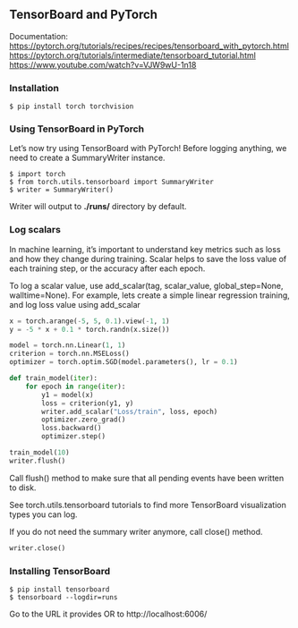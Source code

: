 ## TensorBoard and PyTorch

Documentation: <br>
https://pytorch.org/tutorials/recipes/recipes/tensorboard_with_pytorch.html <br>
https://pytorch.org/tutorials/intermediate/tensorboard_tutorial.html <br>
https://www.youtube.com/watch?v=VJW9wU-1n18

### Installation
```shell
$ pip install torch torchvision
```

### Using TensorBoard in PyTorch
Let’s now try using TensorBoard with PyTorch! Before logging anything, we need to create a SummaryWriter instance.
```shell
$ import torch
$ from torch.utils.tensorboard import SummaryWriter
$ writer = SummaryWriter()
```
Writer will output to __./runs/__ directory by default.

### Log scalars
In machine learning, it’s important to understand key metrics such as loss and how they change during training. Scalar helps to save the loss value of each training step, or the accuracy after each epoch.

To log a scalar value, use add_scalar(tag, scalar_value, global_step=None, walltime=None). For example, lets create a simple linear regression training, and log loss value using add_scalar

```python
x = torch.arange(-5, 5, 0.1).view(-1, 1)
y = -5 * x + 0.1 * torch.randn(x.size())

model = torch.nn.Linear(1, 1)
criterion = torch.nn.MSELoss()
optimizer = torch.optim.SGD(model.parameters(), lr = 0.1)

def train_model(iter):
    for epoch in range(iter):
        y1 = model(x)
        loss = criterion(y1, y)
        writer.add_scalar("Loss/train", loss, epoch)
        optimizer.zero_grad()
        loss.backward()
        optimizer.step()

train_model(10)
writer.flush()
```
Call flush() method to make sure that all pending events have been written to disk.

See torch.utils.tensorboard tutorials to find more TensorBoard visualization types you can log.

If you do not need the summary writer anymore, call close() method.
```python
writer.close()
```

### Installing TensorBoard

```shell
$ pip install tensorboard
$ tensorboard --logdir=runs
```
Go to the URL it provides OR to http://localhost:6006/

